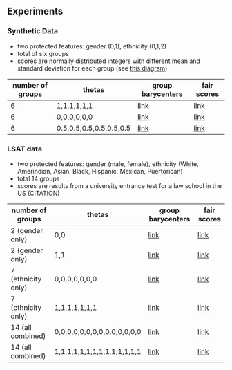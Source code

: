 ## Experiments ##

### Synthetic Data ###
* two protected features: gender (0,1), ethnicity (0,1,2) 
* total of six groups
* scores are normally distributed integers with different mean and standard deviation for each group (see 
[this diagram](https://github.com/MilkaLichtblau/ContinuousFairness/blob/master/data/synthetic/scoreDistributionPerGroup.png))

| number of groups | thetas | group barycenters | fair scores |
| --- | --- | --- | --- |
| 6 | 1,1,1,1,1,1 | [link](https://github.com/MilkaLichtblau/ContinuousFairness/blob/master/data/synthetic/results/theta%3D1/groupBarycenters.png) | [link](https://github.com/MilkaLichtblau/ContinuousFairness/blob/master/data/synthetic/results/theta%3D1/fairScoreDistributionPerGroup.png)|
| 6 | 0,0,0,0,0,0 | [link]() | [link]() |
| 6 | 0.5,0.5,0.5,0.5,0.5,0.5 | [link]() | [link]() |

### LSAT data ###
* two protected features: gender (male, female), ethnicity (White, Amerindian, Asian, Black, Hispanic, Mexican, Puertorican)
* total 14 groups
* scores are results from a university entrance test for a law school in the US (CITATION)

| number of groups | thetas | group barycenters | fair scores |
| --- | --- | --- | --- |
| 2 (gender only) | 0,0 | [link]() | [link]() |
| 2 (gender only) | 1,1 | [link]() | [link]() |
| 7 (ethnicity only) | 0,0,0,0,0,0,0 | [link]() | [link]() |
| 7 (ethnicity only) | 1,1,1,1,1,1,1 | [link]() | [link]() |
| 14 (all combined) | 0,0,0,0,0,0,0,0,0,0,0,0,0,0 | [link]() | [link]() |
| 14 (all combined) | 1,1,1,1,1,1,1,1,1,1,1,1,1,1 | [link]() | [link]() |
